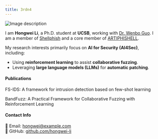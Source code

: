 ```yaml
---
title: 3rdn4
---
```

![Image description](/images/example.jpg)

I am **Hongwei Li**, a Ph.D. student at **UCSB**, working with [Dr. Wenbo Guo](https://cs.ucsb.edu/people/faculty/wenbo-guo). I am a member of [Shellphish](http://shellphish.net/) and a core member of [ARTIPHISHELL](https://shellphish.net/aixcc/index.html). 

My research interests primarily focus on **AI for Security (AI4Sec)**, including:
- Using **reinforcement learning** to assist **collaborative fuzzing**.
- Leveraging **large language models (LLMs)** for **automatic patching**.

#### Publications

FS-IDS: A framework for intrusion detection based on few-shot learning

BandFuzz: A Practical Framework for Collaborative Fuzzing with Reinforcement Learning

#### Contact Info
📧 Email: [hongwei@example.com](mailto:lihongweiandre@gmail.com)  
🐙 GitHub: [github.com/hongwei-li](https://github.com/3rdn4Li/)  